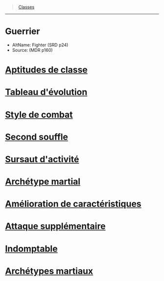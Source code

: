 ﻿---
!Items
Id: fighter_hd.md#guerrier
RootId: fighter_hd.md
ParentLink: classes_hd.md
Name: Guerrier
ParentName: Classes
NameLevel: 1
AltName: Fighter (SRD p24)
Source: (MDR p160)
---
>  [Classes](hd_classes.md)

---


# Guerrier

- AltName: Fighter (SRD p24)
- Source: (MDR p160)



# [Aptitudes de classe](hd_fighter_aptitudes_de_classe.md)



# [Tableau d'évolution](hd_fighter_tableau_devolution.md)



# [Style de combat](hd_fighter_style_de_combat.md)



# [Second souffle](hd_fighter_second_souffle.md)



# [Sursaut d'activité](hd_fighter_sursaut_dactivite.md)



# [Archétype martial](hd_fighter_archetype_martial.md)



# [Amélioration de caractéristiques](hd_fighter_amelioration_de_caracteristiques.md)



# [Attaque supplémentaire](hd_fighter_attaque_supplementaire.md)



# [Indomptable](hd_fighter_indomptable.md)



# [Archétypes martiaux](hd_fighter_archetypes_martiaux.md)

